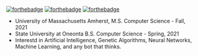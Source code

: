 [![forthebadge](https://forthebadge.com/images/badges/open-source.svg)](https://forthebadge.com)
[![forthebadge](https://forthebadge.com/images/badges/makes-people-smile.svg)](https://forthebadge.com)
[![forthebadge](https://forthebadge.com/images/badges/powered-by-black-magic.svg)](https://forthebadge.com)
* University of Massachusetts Amherst, M.S. Computer Science - Fall, 2021
* State University at Oneonta B.S. Computer Science - Spring, 2021
* Interestd in Artificial Intelligence, Genetic Algorithms, Neural Networks, Machine Learning, and any bot that thinks.

